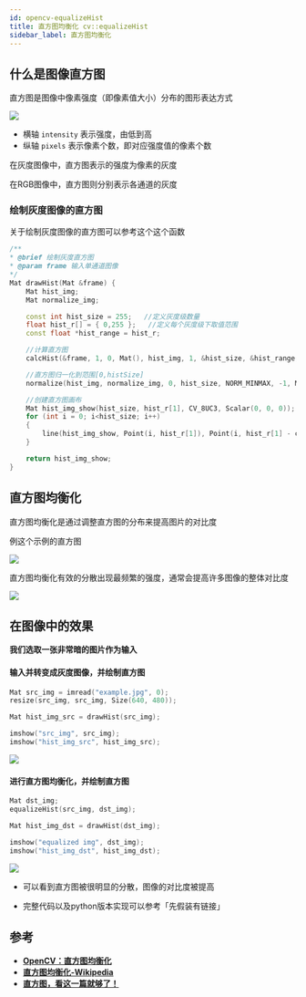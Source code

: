 ```yaml
---
id: opencv-equalizeHist
title: 直方图均衡化 cv::equalizeHist
sidebar_label: 直方图均衡化
---
```


## 什么是图像直方图
直方图是图像中像素强度（即像素值大小）分布的图形表达方式

![](https://pictures-1304295136.cos.ap-guangzhou.myqcloud.com/screenshot/win/hist-example.png)

- 横轴 `intensity` 表示强度，由低到高
- 纵轴 `pixels` 表示像素个数，即对应强度值的像素个数

在灰度图像中，直方图表示的强度为像素的灰度

在RGB图像中，直方图则分别表示各通道的灰度

### 绘制灰度图像的直方图
关于绘制灰度图像的直方图可以参考这个这个函数

``` cpp
/**
* @brief 绘制灰度直方图
* @param frame 输入单通道图像
*/
Mat drawHist(Mat &frame) {
	Mat hist_img;
    Mat normalize_img;

	const int hist_size = 255;   //定义灰度级数量
	float hist_r[] = { 0,255 };   //定义每个灰度级下取值范围
	const float *hist_range = hist_r;

	//计算直方图
	calcHist(&frame, 1, 0, Mat(), hist_img, 1, &hist_size, &hist_range, true, false);

	//直方图归一化到范围[0,histSize]
	normalize(hist_img, normalize_img, 0, hist_size, NORM_MINMAX, -1, Mat());

	//创建直方图画布
	Mat hist_img_show(hist_size, hist_r[1], CV_8UC3, Scalar(0, 0, 0));
	for (int i = 0; i<hist_size; i++)
	{
		line(hist_img_show, Point(i, hist_r[1]), Point(i, hist_r[1] - cvRound(normalize_img.at<float>(i))), Scalar::all(255), 1, 8, 0);
	}

	return hist_img_show;
}
```

## 直方图均衡化
直方图均衡化是通过调整直方图的分布来提高图片的对比度

例这个示例的直方图

![](https://pictures-1304295136.cos.ap-guangzhou.myqcloud.com/screenshot/win/hist-example.png)

直方图均衡化有效的分散出现最频繁的强度，通常会提高许多图像的整体对比度

![](https://pictures-1304295136.cos.ap-guangzhou.myqcloud.com/screenshot/win/hist-example-02.png)


## 在图像中的效果
**我们选取一张非常暗的图片作为输入**

#### 输入并转变成灰度图像，并绘制直方图

``` cpp
Mat src_img = imread("example.jpg", 0);
resize(src_img, src_img, Size(640, 480));

Mat hist_img_src = drawHist(src_img);

imshow("src_img", src_img);
imshow("hist_img_src", hist_img_src);
```

![](https://pictures-1304295136.cos.ap-guangzhou.myqcloud.com/screenshot/win/equalization-example.png)

#### 进行直方图均衡化，并绘制直方图

``` cpp
Mat dst_img;
equalizeHist(src_img, dst_img);

Mat hist_img_dst = drawHist(dst_img);

imshow("equalized img", dst_img);
imshow("hist_img_dst", hist_img_dst);
```

![](https://pictures-1304295136.cos.ap-guangzhou.myqcloud.com/screenshot/win/equalization-example-02.png)

- 可以看到直方图被很明显的分散，图像的对比度被提高

- 完整代码以及python版本实现可以参考「先假装有链接」



## 参考
- **[OpenCV：直方图均衡化](https://docs.opencv.org/master/d4/d1b/tutorial_histogram_equalization.html)**
- **[直方图均衡化-Wikipedia](https://en.wikipedia.org/wiki/Histogram_equalization)**
- **[直方图，看这一篇就够了！](https://zhuanlan.zhihu.com/p/24507450)**
